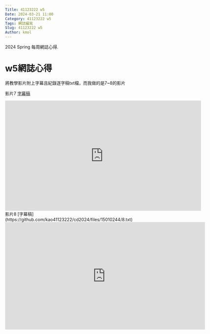 ```yaml
---
Title: 41123222 w5
Date: 2024-03-21 11:00
Category: 41123222 w5
Tags: 網誌編寫
Slug: 41123222 w5
Author: kmol
---
```


2024 Spring 每周網誌心得.

<!-- PELICAN_END_SUMMARY -->

# w5網誌心得
將教學影片附上字幕且紀錄逐字稿txt檔，而我做的是7~8的影片

影片7
[字幕稿](https://github.com/kao41123222/cd2024/files/15010241/7.txt)
<iframe width="640" height="360" src="https://www.youtube.com/embed/ccXCIVSiZ3Y" title="7" frameborder="0" allow="accelerometer; autoplay; clipboard-write; encrypted-media; gyroscope; picture-in-picture; web-share" referrerpolicy="strict-origin-when-cross-origin" allowfullscreen></iframe>
影片8
[字幕稿](https://github.com/kao41123222/cd2024/files/15010244/8.txt)
<iframe width="653" height="351" src="https://www.youtube.com/embed/g5Fa5zDBdf0" title="8" frameborder="0" allow="accelerometer; autoplay; clipboard-write; encrypted-media; gyroscope; picture-in-picture; web-share" referrerpolicy="strict-origin-when-cross-origin" allowfullscreen></iframe>
